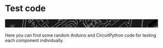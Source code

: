 # Test code

[![](../../images/page-break-4.png)](#)

Here you can find some random Arduino and CircuitPython code for testing each component individually.
